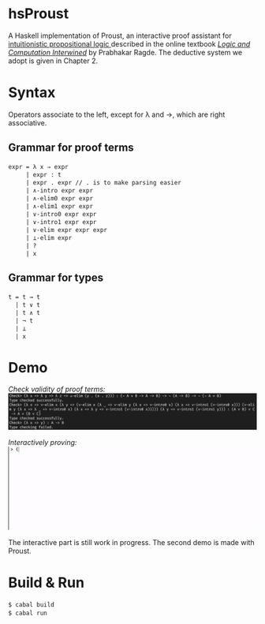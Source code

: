 # hsProust

A Haskell implementation of Proust, an interactive proof assistant for [intuitionistic propositional logic ](https://plato.stanford.edu/entries/logic-intuitionistic/) described in the online textbook 
[*Logic and Computation Interwined*](https://cs.uwaterloo.ca/~plragde/flaneries/LACI/index.html) by Prabhakar Ragde. The deductive system we
adopt is given in Chapter 2.

# Syntax
Operators associate to the left, except for λ and →, which are right associative.
## Grammar for proof terms
```
expr = λ x ⇒ expr
     | expr : t
     | expr . expr // . is to make parsing easier
     | ∧-intro expr expr
     | ∧-elim0 expr expr
     | ∧-elim1 expr expr 
     | ∨-intro0 expr expr
     | ∨-intro1 expr expr
     | ∨-elim expr expr expr 
     | ⊥-elim expr
     | ?
     | x
```

## Grammar for types
```
t = t → t
  | t ∨ t
  | t ∧ t
  | ¬ t
  | ⊥
  | x
 ```

# Demo
*Check validity of proof terms:*
![Type check](demo/demo2.png)

*Interactively proving:*
![prototype](demo/demo1.gif)

The interactive part is still work in progress. The second demo is made with Proust.

# Build & Run
``` bash
$ cabal build
$ cabal run
```
